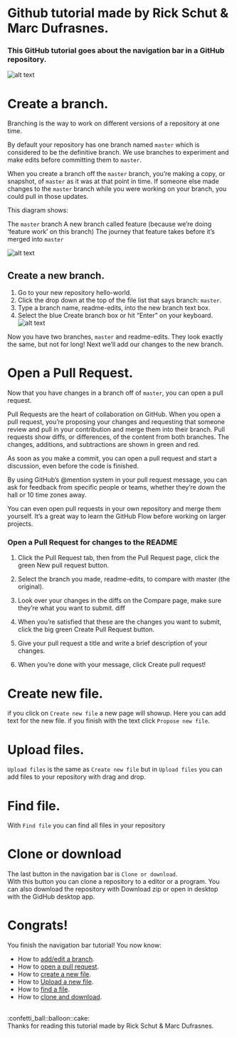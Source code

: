 # Github tutorial made by Rick Schut & Marc Dufrasnes.
### This GitHub tutorial goes about the navigation bar in a GitHub repository.
![alt text](https://github.com/rickmix/Github-uitleg/blob/master/images/nav_bar.png)

# Create a branch.
Branching is the way to work on different versions of a repository at one time.

By default your repository has one branch named `master` which is considered to be the definitive branch. We use branches to experiment and make edits before committing them to `master`.

When you create a branch off the `master` branch, you’re making a copy, or snapshot, of `master` as it was at that point in time. If someone else made changes to the `master` branch while you were working on your branch, you could pull in those updates.

This diagram shows:

The `master` branch
A new branch called feature (because we’re doing ‘feature work’ on this branch)
The journey that feature takes before it’s merged into `master`

![alt text](https://guides.github.com/activities/hello-world/branching.png)
## Create a new branch.
1. Go to your new repository hello-world.
2. Click the drop down at the top of the file list that says branch: `master`.
3. Type a branch name, readme-edits, into the new branch text box.
4. Select the blue Create branch box or hit “Enter” on your keyboard.
![alt text](https://guides.github.com/activities/hello-world/readme-edits.gif)

Now you have two branches, `master` and readme-edits. They look exactly the same, but not for long! Next we’ll add our changes to the new branch.

# Open a Pull Request.
Now that you have changes in a branch off of `master`, you can open a pull request.

Pull Requests are the heart of collaboration on GitHub. When you open a pull request, you’re proposing your changes and requesting that someone review and pull in your contribution and merge them into their branch. Pull requests show diffs, or differences, of the content from both branches. The changes, additions, and subtractions are shown in green and red.

As soon as you make a commit, you can open a pull request and start a discussion, even before the code is finished.

By using GitHub’s @mention system in your pull request message, you can ask for feedback from specific people or teams, whether they’re down the hall or 10 time zones away.

You can even open pull requests in your own repository and merge them yourself. It’s a great way to learn the GitHub Flow before working on larger projects.

### Open a Pull Request for changes to the README
1. Click the  Pull Request tab, then from the Pull Request page, click the green New pull request button.	

2. Select the branch you made, readme-edits, to compare with master (the original).	

3. Look over your changes in the diffs on the Compare page, make sure they’re what you want to submit.	diff

4. When you’re satisfied that these are the changes you want to submit, click the big green Create Pull Request button.

5. Give your pull request a title and write a brief description of your changes.	

6. When you’re done with your message, click Create pull request!

# Create new file.
if you click on `Create new file` a new page will showup.
Here you can add text for the new file.
if you finish with the text click `Propose new file`.

# Upload files.
`Upload files` is the same as `Create new file` but in `Upload files` you can add files to your repository with drag and drop.

# Find file.
With `Find file` you can find all files in your repository

# Clone or download
The last button in the navigation bar is `Clone or download`.</br>
With this button you can clone a repository to a editor or a program.
You can also download the repository with Download zip or open in desktop with the GidHub desktop app.

# Congrats!
You finish the navigation bar tutorial!
You now know:
* How to [add/edit a branch](https://github.com/rickmix/Github-uitleg#create-a-branch).
* How to [open a pull request](https://github.com/rickmix/Github-uitleg#open-a-pull-request).
* How to [create a new file](https://github.com/rickmix/Github-uitleg#create-new-file).
* How to [Upload a new file](https://github.com/rickmix/Github-uitleg#upload-files).
* How to [find a file](https://github.com/rickmix/Github-uitleg#find-file).
* How to [clone and download](https://github.com/rickmix/Github-uitleg#clone-or-download).
</br>
:confetti_ball::balloon::cake:
</br>
Thanks for reading this tutorial made by Rick Schut & Marc Dufrasnes.
